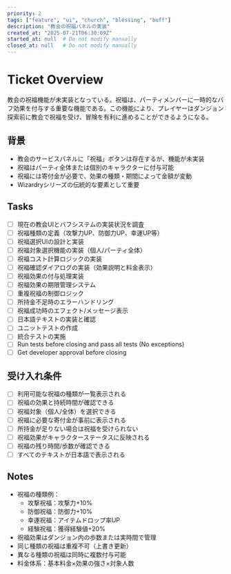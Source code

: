 ```yaml
---
priority: 2
tags: ["feature", "ui", "church", "blessing", "buff"]
description: "教会の祝福パネルの実装"
created_at: "2025-07-21T06:30:09Z"
started_at: null  # Do not modify manually
closed_at: null   # Do not modify manually
---
```


# Ticket Overview

教会の祝福機能が未実装となっている。祝福は、パーティメンバーに一時的なバフ効果を付与する重要な機能である。この機能により、プレイヤーはダンジョン探索前に教会で祝福を受け、冒険を有利に進めることができるようになる。

## 背景
- 教会のサービスパネルに「祝福」ボタンは存在するが、機能が未実装
- 祝福はパーティ全体または個別のキャラクターに付与可能
- 祝福には寄付金が必要で、効果の種類・期間によって金額が変動
- Wizardryシリーズの伝統的な要素として重要

## Tasks

- [ ] 現在の教会UIとバフシステムの実装状況を調査
- [ ] 祝福種類の定義（攻撃力UP、防御力UP、幸運UP等）
- [ ] 祝福選択UIの設計と実装
- [ ] 祝福対象選択機能の実装（個人/パーティ全体）
- [ ] 祝福コスト計算ロジックの実装
- [ ] 祝福確認ダイアログの実装（効果説明と料金表示）
- [ ] 祝福効果の付与処理実装
- [ ] 祝福効果の期限管理システム
- [ ] 重複祝福の制御ロジック
- [ ] 所持金不足時のエラーハンドリング
- [ ] 祝福成功時のエフェクト/メッセージ表示
- [ ] 日本語テキストの実装と確認
- [ ] ユニットテストの作成
- [ ] 統合テストの実施
- [ ] Run tests before closing and pass all tests (No exceptions)
- [ ] Get developer approval before closing

## 受け入れ条件
- [ ] 利用可能な祝福の種類が一覧表示される
- [ ] 祝福の効果と持続時間が確認できる
- [ ] 祝福対象（個人/全体）を選択できる
- [ ] 祝福に必要な寄付金が事前に表示される
- [ ] 所持金が足りない場合は祝福を受けられない
- [ ] 祝福効果がキャラクターステータスに反映される
- [ ] 祝福の残り時間/歩数が確認できる
- [ ] すべてのテキストが日本語で表示される

## Notes

- 祝福の種類例：
  - 攻撃祝福：攻撃力+10%
  - 防御祝福：防御力+10%
  - 幸運祝福：アイテムドロップ率UP
  - 経験祝福：獲得経験値+20%
- 祝福効果はダンジョン内の歩数または実時間で管理
- 同じ種類の祝福は重複不可（上書き更新）
- 異なる種類の祝福は同時に複数付与可能
- 料金体系：基本料金×効果の強さ×対象人数
